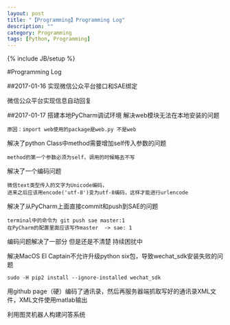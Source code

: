```yaml
---
layout: post
title: "【Programming】Programming Log"
description: ""
category: Programming
tags: [Python, Programming]
---
```

{% include JB/setup %}

#Programming Log

##2017-01-16
实现微信公众平台接口和SAE绑定

微信公众平台实现信息自动回复

##2017-01-17
搭建本地PyCharm调试环境 解决web模块无法在本地安装的问题
	
	原因：import web使用的package是web.py 不是web
	
解决了python Class中method需要增加self传入参数的问题

	method的第一个参数必须为self，调用的时候略去不写	
	
解决了一个编码问题

	微信text类型传入的文字为Unicode编码，
	进来之后应该用encode('utf-8')变为utf-8编码，这样才能进行urlencode
	
解决了从PyCharm上面直接commit和push到SAE的问题

	terminal中的命令为 git push sae master:1
	在PyCharm的配置里面应该写作master  -> sae: 1
	
编码问题解决了一部分 但是还是不清楚 持续困扰中

解决MacOS El Captain不允许升级python six包，导致wechat_sdk安装失败的问题
	
	sudo -H pip2 install --ignore-installed wechat_sdk

用github page（硬）编码了通讯录，然后再服务器端抓取写好的通讯录XML文件，XML文件使用matlab输出

利用图灵机器人构建问答系统
